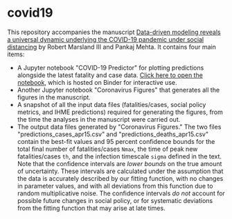 # covid19

This repository accompanies the manuscript [Data-driven modeling reveals a universal dynamic underlying the COVID-19 pandemic under social distancing](https://arxiv.org/abs/2004.10666) by Robert Marsland III and Pankaj Mehta. It contains four main items:
- A Jupyter notebook "COVID-19 Predictor" for plotting predictions alongside the latest fatality and case data. [Click here to open the notebook](https://mybinder.org/v2/gh/Emergent-Behaviors-in-Biology/covid19/master?filepath=COVID-19%20predictor.ipynb), which is hosted on Binder for interactive use.
- Another Jupyter notebook "Coronavirus Figures" that generates all the figures in the manuscript.
- A snapshot of all the input data files (fatalities/cases, social policy metrics, and IHME predictions) required for generating the figures, from the time the analyses in the manuscript were carried out.
- The output data files generated by "Coronavirus Figures." The two files "predictions_cases_apr15.csv" and "predictions_deaths_apr15.csv" contain the best-fit values and 95 percent confidence bounds for the total final number of fatalities/cases `Nmax`, the time of peak new fatalities/cases `th`, and the infection timescale `sigma` defined in the text. Note that the confidence intervals are <em>lower bounds</em> on the true amount of uncertainty. These intervals are calculated under the assumption that the data is accurately described by our fitting function, with no changes in parameter values, and with all deviations from this function due to random multiplicative noise. The confidence intervals <em>do not</em> account for possible future changes in social policy, or for systematic deviations from the fitting function that may arise at late times.
